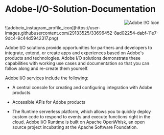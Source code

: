 # Adobe-I/O-Solution-Documentation

<img style="float: right;" alt="Adobe I/O Icon" src="(https://user-images.githubusercontent.com/29133525/33696452-8ad02254-dabf-11e7-9dc4-9c44d5942317.png)" />
<div style="clear: right">
   ![adobeio_instagram_profile_icon](https://user-images.githubusercontent.com/29133525/33696452-8ad02254-dabf-11e7-9dc4-9c44d5942317.png) 
</div>    

Adobe I/O solutions provide opportunities for partners and developers to integrate, extend, or create apps and experiences based on Adobe's products and technologies. Adobe I/O solutions demonstrate these capabilities with working use cases and documentation so that you can follow along and re-create them yourself.  

Adobe I/O services include the following:

* A central console for creating and configuring integration with Adobe products

* Accessible APIs for Adobe products

* The Runtime serverless platform, which allows you to quickly deploy custom code to respond to events and execute functions right in the cloud. Adobe I/O Runtime is built on Apache OpenWhisk, an open source project incubating at the Apache Software Foundation.



